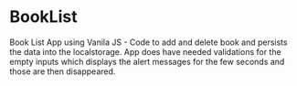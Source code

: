 # BookList
Book List App using Vanila JS - Code to add and delete book and persists the data into the localstorage.
App does have needed validations for the empty inputs which displays the alert messages for the few seconds and those are then disappeared. 
